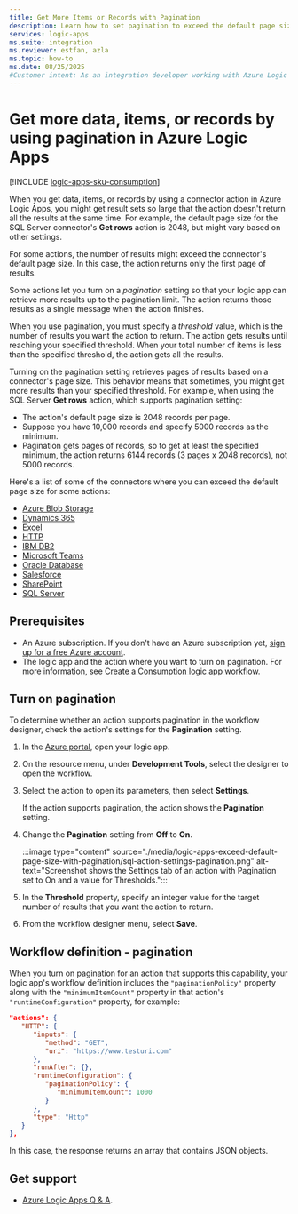 ```yaml
---
title: Get More Items or Records with Pagination
description: Learn how to set pagination to exceed the default page size limit for connector actions in Azure Logic Apps.
services: logic-apps
ms.suite: integration
ms.reviewer: estfan, azla
ms.topic: how-to
ms.date: 08/25/2025
#Customer intent: As an integration developer working with Azure Logic Apps workflows, I need to know how to use pagination to manage large data results.
---
```


# Get more data, items, or records by using pagination in Azure Logic Apps

[!INCLUDE [logic-apps-sku-consumption](~/reusable-content/ce-skilling/azure/includes/logic-apps-sku-consumption.md)]

When you get data, items, or records by using a connector action in Azure Logic Apps, you might get result sets so large that the action doesn't return all the results at the same time. For example, the default page size for the SQL Server connector's **Get rows** action is 2048, but might vary based on other settings.

For some actions, the number of results might exceed the connector's default page size. In this case, the action returns only the first page of results. 

Some actions let you turn on a *pagination* setting so that your logic app can retrieve more results up to the pagination limit. The action returns those results as a single message when the action finishes.

When you use pagination, you must specify a *threshold* value, which is the number of results you want the action to return. The action gets results until reaching your specified threshold. When your total number of items is less than the specified threshold, the action gets all the results.

Turning on the pagination setting retrieves pages of results based on a connector's page size. This behavior means that sometimes, you might get more results than your specified threshold. For example, when using the SQL Server **Get rows** action, which supports pagination setting:

- The action's default page size is 2048 records per page.
- Suppose you have 10,000 records and specify 5000 records as the minimum.
- Pagination gets pages of records, so to get at least the specified minimum, the action returns 6144 records (3 pages x 2048 records), not 5000 records.

Here's a list of some of the connectors where you can exceed the default page size for some actions:

- [Azure Blob Storage](/connectors/azureblob/)
- [Dynamics 365](/connectors/dynamicscrmonline/)
- [Excel](/connectors/excel/)
- [HTTP](../connectors/connectors-native-http.md)
- [IBM DB2](/connectors/db2/)
- [Microsoft Teams](/connectors/teams/)
- [Oracle Database](/connectors/oracle/)
- [Salesforce](/connectors/salesforce/)
- [SharePoint](/connectors/sharepointonline/)
- [SQL Server](/connectors/sql/)

## Prerequisites

- An Azure subscription. If you don't have an Azure subscription yet, [sign up for a free Azure account](https://azure.microsoft.com/free/).
- The logic app and the action where you want to turn on pagination. For more information, see [Create a Consumption logic app workflow](quickstart-create-example-consumption-workflow.md).

## Turn on pagination

To determine whether an action supports pagination in the workflow designer, check the action's settings for the **Pagination** setting.

1. In the [Azure portal](https://portal.azure.com), open your logic app.

1. On the resource menu, under **Development Tools**, select the designer to open the workflow.

1. Select the action to open its parameters, then select **Settings**.

   If the action supports pagination, the action shows the **Pagination** setting.

1. Change the **Pagination** setting from **Off** to **On**.

   :::image type="content" source="./media/logic-apps-exceed-default-page-size-with-pagination/sql-action-settings-pagination.png" alt-text="Screenshot shows the Settings tab of an action with Pagination set to On and a value for Thresholds.":::

1. In the **Threshold** property, specify an integer value for the target number of results that you want the action to return.

1. From the workflow designer menu, select **Save**.

## Workflow definition - pagination

When you turn on pagination for an action that supports this capability, your logic app's workflow definition includes the `"paginationPolicy"` property along with the `"minimumItemCount"` property in that action's `"runtimeConfiguration"` property, for example:

```json
"actions": {
   "HTTP": {
      "inputs": {
         "method": "GET",
         "uri": "https://www.testuri.com"
      },
      "runAfter": {},
      "runtimeConfiguration": {
         "paginationPolicy": {
            "minimumItemCount": 1000
         }
      },
      "type": "Http"
   }
},
```

In this case, the response returns an array that contains JSON objects.

## Get support

- [Azure Logic Apps Q & A](/answers/topics/azure-logic-apps.html).
